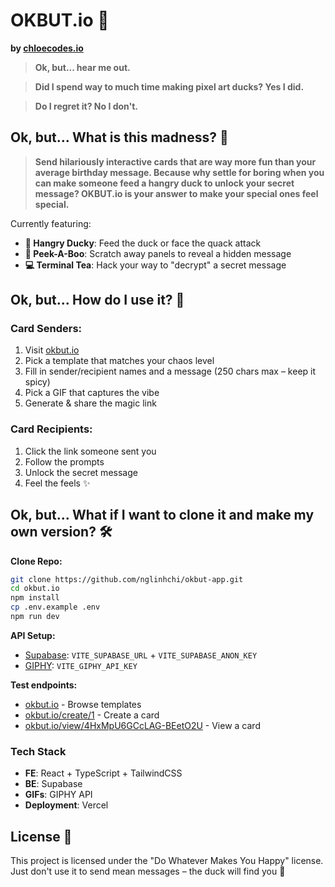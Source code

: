 # OKBUT.io 🦆

**by [chloecodes.io](https://chloecodes.io)**

> **Ok, but... hear me out.**

> **Did I spend way to much time making pixel art ducks? Yes I did.**

> **Do I regret it? No I don't.**

## Ok, but... What is this madness? 🤔

> **Send hilariously interactive cards that are way more fun than your average birthday message. Because why settle for boring when you can make someone feed a hangry duck to unlock your secret message? OKBUT.io is your answer to make your special ones feel special.**

Currently featuring:

- **🦆 Hangry Ducky**: Feed the duck or face the quack attack
- **🎫 Peek-A-Boo**: Scratch away panels to reveal a hidden message
- **💻 Terminal Tea**: Hack your way to "decrypt" a secret message

## Ok, but... How do I use it? 🤔

### Card Senders:

1. Visit [okbut.io](https://okbut.io)
2. Pick a template that matches your chaos level
3. Fill in sender/recipient names and a message (250 chars max – keep it spicy)
4. Pick a GIF that captures the vibe
5. Generate & share the magic link

### Card Recipients:

1. Click the link someone sent you
2. Follow the prompts
3. Unlock the secret message
4. Feel the feels ✨

## Ok, but... What if I want to clone it and make my own version? 🛠️

**Clone Repo:**

```bash
git clone https://github.com/nglinhchi/okbut-app.git
cd okbut.io
npm install
cp .env.example .env
npm run dev
```

**API Setup:**

- [Supabase](https://supabase.com): `VITE_SUPABASE_URL` + `VITE_SUPABASE_ANON_KEY`
- [GIPHY](https://developers.giphy.com): `VITE_GIPHY_API_KEY`

**Test endpoints:**

- [okbut.io](https://okbut.io) - Browse templates
- [okbut.io/create/1](https://okbut.io/create/1) - Create a card
- [okbut.io/view/4HxMpU6GCcLAG-BEetO2U](https://okbut.io/view/4HxMpU6GCcLAG-BEetO2U) - View a card

### Tech Stack

- **FE**: React + TypeScript + TailwindCSS
- **BE**: Supabase
- **GIFs**: GIPHY API
- **Deployment**: Vercel

## License 📄

This project is licensed under the "Do Whatever Makes You Happy" license.
Just don't use it to send mean messages – the duck will find you 🦆

